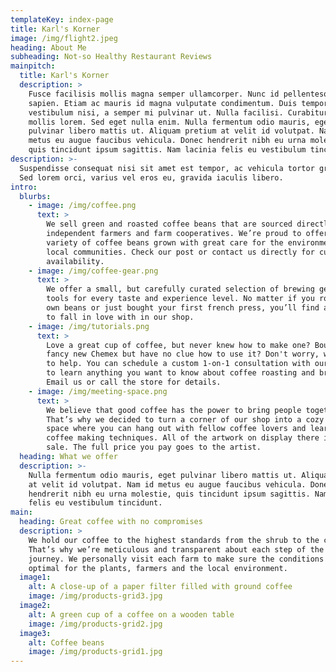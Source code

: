 ```yaml
---
templateKey: index-page
title: Karl's Korner
image: /img/flight2.jpeg
heading: About Me
subheading: Not-so Healthy Restaurant Reviews
mainpitch:
  title: Karl's Korner
  description: >
    Fusce facilisis mollis magna semper ullamcorper. Nunc id pellentesque
    sapien. Etiam ac mauris id magna vulputate condimentum. Duis tempor
    vestibulum nisi, a semper mi pulvinar ut. Nulla facilisi. Curabitur at
    mollis lorem. Sed eget nulla enim. Nulla fermentum odio mauris, eget
    pulvinar libero mattis ut. Aliquam pretium at velit id volutpat. Nam id
    metus eu augue faucibus vehicula. Donec hendrerit nibh eu urna molestie,
    quis tincidunt ipsum sagittis. Nam lacinia felis eu vestibulum tincidunt. 
description: >-
  Suspendisse consequat nisi sit amet est tempor, ac vehicula tortor gravida.
  Sed lorem orci, varius vel eros eu, gravida iaculis libero.
intro:
  blurbs:
    - image: /img/coffee.png
      text: >
        We sell green and roasted coffee beans that are sourced directly from
        independent farmers and farm cooperatives. We’re proud to offer a
        variety of coffee beans grown with great care for the environment and
        local communities. Check our post or contact us directly for current
        availability.
    - image: /img/coffee-gear.png
      text: >
        We offer a small, but carefully curated selection of brewing gear and
        tools for every taste and experience level. No matter if you roast your
        own beans or just bought your first french press, you’ll find a gadget
        to fall in love with in our shop.
    - image: /img/tutorials.png
      text: >
        Love a great cup of coffee, but never knew how to make one? Bought a
        fancy new Chemex but have no clue how to use it? Don't worry, we’re here
        to help. You can schedule a custom 1-on-1 consultation with our baristas
        to learn anything you want to know about coffee roasting and brewing.
        Email us or call the store for details.
    - image: /img/meeting-space.png
      text: >
        We believe that good coffee has the power to bring people together.
        That’s why we decided to turn a corner of our shop into a cozy meeting
        space where you can hang out with fellow coffee lovers and learn about
        coffee making techniques. All of the artwork on display there is for
        sale. The full price you pay goes to the artist.
  heading: What we offer
  description: >-
    Nulla fermentum odio mauris, eget pulvinar libero mattis ut. Aliquam pretium
    at velit id volutpat. Nam id metus eu augue faucibus vehicula. Donec
    hendrerit nibh eu urna molestie, quis tincidunt ipsum sagittis. Nam lacinia
    felis eu vestibulum tincidunt. 
main:
  heading: Great coffee with no compromises
  description: >
    We hold our coffee to the highest standards from the shrub to the cup.
    That’s why we’re meticulous and transparent about each step of the coffee’s
    journey. We personally visit each farm to make sure the conditions are
    optimal for the plants, farmers and the local environment.
  image1:
    alt: A close-up of a paper filter filled with ground coffee
    image: /img/products-grid3.jpg
  image2:
    alt: A green cup of a coffee on a wooden table
    image: /img/products-grid2.jpg
  image3:
    alt: Coffee beans
    image: /img/products-grid1.jpg
---
```


